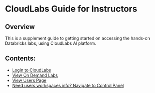 # CloudLabs Guide for Instructors

## Overview

This is a supplement guide to getting started on accessing the hands-on Databricks labs, using CloudLabs AI platform.

## Contents:

* [Login to CloudLabs](./)
* [View On Demand Labs](./)
* [View Users Page](./)
* [Need users workspaces info? Navigate to Control Panel](./)

